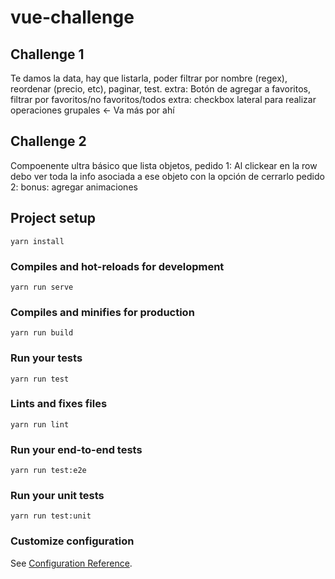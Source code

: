 # vue-challenge
## Challenge 1

Te damos la data, hay que listarla, poder filtrar por nombre (regex), reordenar (precio, etc), paginar, test.
extra: Botón de agregar a favoritos, filtrar por favoritos/no favoritos/todos
extra: checkbox lateral para realizar operaciones grupales <- Va más por ahí

## Challenge 2

Compoenente ultra básico que lista objetos, 
pedido 1:  Al clickear en la row debo ver toda la info asociada a ese objeto con la opción de cerrarlo
pedido 2: 
bonus: agregar animaciones

## Project setup
```
yarn install
```

### Compiles and hot-reloads for development
```
yarn run serve
```

### Compiles and minifies for production
```
yarn run build
```

### Run your tests
```
yarn run test
```

### Lints and fixes files
```
yarn run lint
```

### Run your end-to-end tests
```
yarn run test:e2e
```

### Run your unit tests
```
yarn run test:unit
```

### Customize configuration
See [Configuration Reference](https://cli.vuejs.org/config/).
